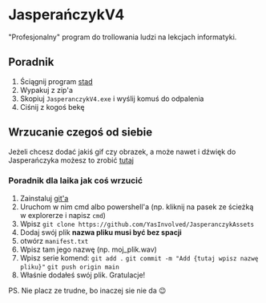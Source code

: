# JasperańczykV4
"Profesjonalny" program do trollowania ludzi na lekcjach informatyki.
## Poradnik
1. Ściągnij program [stąd](https://github.com/YasInvolved/JasperanczykV4/releases/)
2. Wypakuj z zip'a
3. Skopiuj `JasperanczykV4.exe` i wyślij komuś do odpalenia
4. Ciśnij z kogoś bekę

## Wrzucanie czegoś od siebie
Jeżeli chcesz dodać jakiś gif czy obrazek, a może nawet i dźwięk do Jasperańczyka
możesz to zrobić [tutaj](https://github.com/YasInvolved/JasperanczykAssets)

### Poradnik dla laika jak coś wrzucić
1. Zainstaluj [git'a](https://git-scm.com/downloads)
4. Uruchom w nim cmd albo powershell'a (np. kliknij na pasek ze ścieżką w explorerze i napisz `cmd`)
5. Wpisz `git clone https://github.com/YasInvolved/JasperanczykAssets`
6. Dodaj swój plik **__nazwa pliku musi być bez spacji__**
7. otwórz `manifest.txt`
8. Wpisz tam jego nazwę (np. moj_plik.wav)
9. Wpisz serie komend:
    `git add .`
    `git commit -m "Add {tutaj wpisz nazwę pliku}"`
    `git push origin main`
10. Właśnie dodałeś swój plik. Gratulacje!

PS. Nie placz ze trudne, bo inaczej sie nie da 😉
